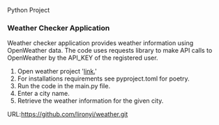 
Python Project 
### **Weather Checker Application**

Weather checker application provides weather information using OpenWeather data.
The code uses requests library to make API calls to OpenWeather by the API_KEY of the registered user. 

1. Open weather project '[link.](https://github.com/lironyi/weather.git)'
2. For installations requirements see pyproject.toml for poetry. 
3. Run the code in the main.py file. 
4. Enter a city name. 
5. Retrieve the weather information for the given city.



URL:https://github.com/lironyi/weather.git

